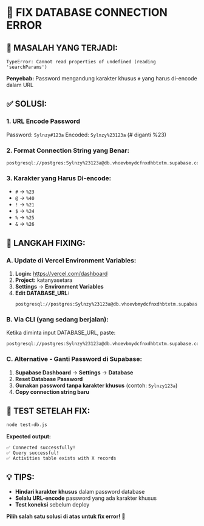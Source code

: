 # 🔧 FIX DATABASE CONNECTION ERROR

## 🚨 **MASALAH YANG TERJADI:**
```
TypeError: Cannot read properties of undefined (reading 'searchParams')
```

**Penyebab:** Password mengandung karakter khusus `#` yang harus di-encode dalam URL

## ✅ **SOLUSI:**

### **1. URL Encode Password**
Password: `Sylnzy#123a`
Encoded: `Sylnzy%23123a` (# diganti %23)

### **2. Format Connection String yang Benar:**
```
postgresql://postgres:Sylnzy%23123a@db.vhoevbmydcfnxdhbtxtm.supabase.co:5432/postgres
```

### **3. Karakter yang Harus Di-encode:**
- `#` → `%23`
- `@` → `%40`
- `!` → `%21`
- `$` → `%24`
- `%` → `%25`
- `&` → `%26`

## 🎯 **LANGKAH FIXING:**

### **A. Update di Vercel Environment Variables:**
1. **Login:** https://vercel.com/dashboard
2. **Project:** katanyasetara
3. **Settings** → **Environment Variables**
4. **Edit DATABASE_URL:**
   ```
   postgresql://postgres:Sylnzy%23123a@db.vhoevbmydcfnxdhbtxtm.supabase.co:5432/postgres
   ```

### **B. Via CLI (yang sedang berjalan):**
Ketika diminta input DATABASE_URL, paste:
```
postgresql://postgres:Sylnzy%23123a@db.vhoevbmydcfnxdhbtxtm.supabase.co:5432/postgres
```

### **C. Alternative - Ganti Password di Supabase:**
1. **Supabase Dashboard** → **Settings** → **Database**
2. **Reset Database Password** 
3. **Gunakan password tanpa karakter khusus** (contoh: `Sylnzy123a`)
4. **Copy connection string baru**

## 🚀 **TEST SETELAH FIX:**
```bash
node test-db.js
```

**Expected output:**
```
✅ Connected successfully!
✅ Query successful!
✅ Activities table exists with X records
```

## 💡 **TIPS:**
- **Hindari karakter khusus** dalam password database
- **Selalu URL-encode** password yang ada karakter khusus
- **Test koneksi** sebelum deploy

**Pilih salah satu solusi di atas untuk fix error!** 🔧
